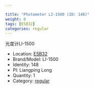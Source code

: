 ```yaml
---

title: "Photometer LI-1500 (ID: 148)"
weight: 0
tags: [ESB32]
categories: regular
---
```


光度计LI-1500

<!--more-->



- Location: [ESB32](../../tags/esb32)
- Brand/Model: LI-1500
- Identity: 148
- PI: Liangping Long
- Quantity: 1
- Category: [regular](../../categories/regular)






